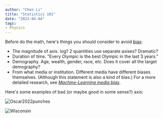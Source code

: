 ```yaml
---
author: "Chen Li"
title: "Statistics 101"
date: "2023-04-04"
tags: 
- Physics
---
```


Before do the math, here's things you should consider to avoid [bias](https://chenli2049.github.io/posts/20230304-book-review-lost-in-math/):

- The magnitude of axis. log? 2 quantities use separate axises? Dramatic?
- Duration of time. "Every Olympic is the best Olympic in the last 3 years."
- Demography. Age, wealth, gender, race, etc. Does it cover all the target demography?
- From what media or institution. Different media have different biases themselves. (Although this statement is also a kind of bias.) For a more detailed research, see [_Machine-Learning media bias_](https://arxiv.org/abs/2109.00024).

Here's some examples of bad (or maybe good in some sense?) axis:

![Oscar2022punches](https://pbs.twimg.com/media/FO6qE1cXoAEt3e8?format=jpg&name=900x900)

![Wisconsin](https://pbs.twimg.com/media/Fs8yKKzWYAAG53w?format=jpg&name=orig)
